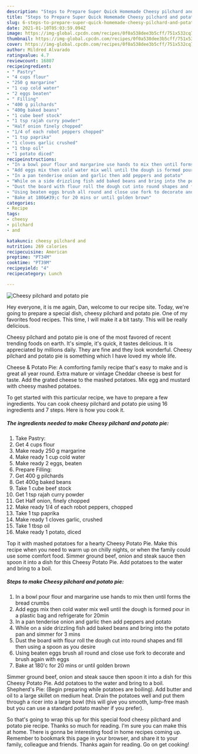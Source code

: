 ```yaml
---
description: "Steps to Prepare Super Quick Homemade Cheesy pilchard and potato pie"
title: "Steps to Prepare Super Quick Homemade Cheesy pilchard and potato pie"
slug: 6-steps-to-prepare-super-quick-homemade-cheesy-pilchard-and-potato-pie
date: 2021-01-10T05:03:59.094Z
image: https://img-global.cpcdn.com/recipes/0f0a538dee3b5cff/751x532cq70/cheesy-pilchard-and-potato-pie-recipe-main-photo.jpg
thumbnail: https://img-global.cpcdn.com/recipes/0f0a538dee3b5cff/751x532cq70/cheesy-pilchard-and-potato-pie-recipe-main-photo.jpg
cover: https://img-global.cpcdn.com/recipes/0f0a538dee3b5cff/751x532cq70/cheesy-pilchard-and-potato-pie-recipe-main-photo.jpg
author: Mildred Alvarado
ratingvalue: 4.7
reviewcount: 16807
recipeingredient:
- " Pastry"
- "4 cups flour"
- "250 g margarine"
- "1 cup cold water"
- "2 eggs beaten"
- " Filling"
- "400 g pilchards"
- "400g baked beans"
- "1 cube beef stock"
- "1 tsp rajah curry powder"
- "Half onion finely chopped"
- "1/4 of each robot peppers chopped"
- "1 tsp paprika"
- "1 cloves garlic crushed"
- "1 tbsp oil"
- "1 potato diced"
recipeinstructions:
- "In a bowl pour flour and margarine use hands to mix then until forms the bread crumbs"
- "Add eggs mix then cold water mix well until the dough is formed pour in a plastic bag and refrigerate for 20min"
- "In a pan tenderise onion and garlic then add peppers and potato"
- "While on a side drizzling fish add baked beans and bring into the potato pan and simmer for 3 mins"
- "Dust the board with flour roll the dough cut into round shapes and fill then using a spoon as you desire"
- "Using beaten eggs brush all round and close use fork to decorate and brush again with eggs"
- "Bake at 180&#39;c for 20 mins or until golden brown"
categories:
- Recipe
tags:
- cheesy
- pilchard
- and

katakunci: cheesy pilchard and 
nutrition: 269 calories
recipecuisine: American
preptime: "PT34M"
cooktime: "PT39M"
recipeyield: "4"
recipecategory: Lunch

---
```



![Cheesy pilchard and potato pie](https://img-global.cpcdn.com/recipes/0f0a538dee3b5cff/751x532cq70/cheesy-pilchard-and-potato-pie-recipe-main-photo.jpg)

Hey everyone, it is me again, Dan, welcome to our recipe site. Today, we're going to prepare a special dish, cheesy pilchard and potato pie. One of my favorites food recipes. This time, I will make it a bit tasty. This will be really delicious.

Cheesy pilchard and potato pie is one of the most favored of recent trending foods on earth. It's simple, it's quick, it tastes delicious. It is appreciated by millions daily. They are fine and they look wonderful. Cheesy pilchard and potato pie is something which I have loved my whole life.

Cheese &amp; Potato Pie: A comforting family recipe that&#39;s easy to make and is great all year round. Extra mature or vintage Cheddar cheese is best for taste. Add the grated cheese to the mashed potatoes. Mix egg and mustard with cheesy mashed potatoes.


To get started with this particular recipe, we have to prepare a few ingredients. You can cook cheesy pilchard and potato pie using 16 ingredients and 7 steps. Here is how you cook it.

<!--inarticleads1-->

##### The ingredients needed to make Cheesy pilchard and potato pie:

1. Take  Pastry:
1. Get 4 cups flour
1. Make ready 250 g margarine
1. Make ready 1 cup cold water
1. Make ready 2 eggs, beaten
1. Prepare  Filling:
1. Get 400 g pilchards
1. Get 400g baked beans
1. Take 1 cube beef stock
1. Get 1 tsp rajah curry powder
1. Get Half onion, finely chopped
1. Make ready 1/4 of each robot peppers, chopped
1. Take 1 tsp paprika
1. Make ready 1 cloves garlic, crushed
1. Take 1 tbsp oil
1. Make ready 1 potato, diced


Top it with mashed potatoes for a hearty Cheesy Potato Pie. Make this recipe when you need to warm up on chilly nights, or when the family could use some comfort food. Simmer ground beef, onion and steak sauce then spoon it into a dish for this Cheesy Potato Pie. Add potatoes to the water and bring to a boil. 

<!--inarticleads2-->

##### Steps to make Cheesy pilchard and potato pie:

1. In a bowl pour flour and margarine use hands to mix then until forms the bread crumbs
1. Add eggs mix then cold water mix well until the dough is formed pour in a plastic bag and refrigerate for 20min
1. In a pan tenderise onion and garlic then add peppers and potato
1. While on a side drizzling fish add baked beans and bring into the potato pan and simmer for 3 mins
1. Dust the board with flour roll the dough cut into round shapes and fill then using a spoon as you desire
1. Using beaten eggs brush all round and close use fork to decorate and brush again with eggs
1. Bake at 180&#39;c for 20 mins or until golden brown


Simmer ground beef, onion and steak sauce then spoon it into a dish for this Cheesy Potato Pie. Add potatoes to the water and bring to a boil. Shepherd&#39;s Pie: (Begin preparing while potatoes are boiling). Add butter and oil to a large skillet on medium heat. Drain the potatoes well and put them through a ricer into a large bowl (this will give you smooth, lump-free mash but you can use a standard potato masher if you prefer). 

So that's going to wrap this up for this special food cheesy pilchard and potato pie recipe. Thanks so much for reading. I'm sure you can make this at home. There is gonna be interesting food in home recipes coming up. Remember to bookmark this page in your browser, and share it to your family, colleague and friends. Thanks again for reading. Go on get cooking!
